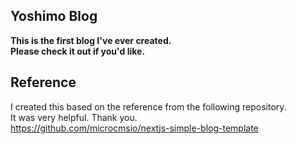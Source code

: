 ## Yoshimo Blog
**This is the first blog I've ever created.  
Please check it out if you'd like.**

## Reference
I created this based on the reference from the following repository.  
It was very helpful. Thank you.  
https://github.com/microcmsio/nextjs-simple-blog-template
